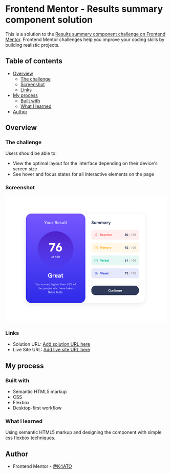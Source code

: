 # Frontend Mentor - Results summary component solution

This is a solution to the [Results summary component challenge on Frontend Mentor](https://www.frontendmentor.io/challenges/results-summary-component-CE_K6s0maV). Frontend Mentor challenges help you improve your coding skills by building realistic projects.

## Table of contents

-   [Overview](#overview)
    -   [The challenge](#the-challenge)
    -   [Screenshot](#screenshot)
    -   [Links](#links)
-   [My process](#my-process)
    -   [Built with](#built-with)
    -   [What I learned](#what-i-learned)
-   [Author](#author)

## Overview

### The challenge

Users should be able to:

-   View the optimal layout for the interface depending on their device's screen size
-   See hover and focus states for all interactive elements on the page

### Screenshot

![](./screenshots/Screenshot%202023-03-12%20at%2021-04-16%20Frontend%20Mentor%20Results%20summary%20component.png)

### Links

-   Solution URL: [Add solution URL here](https://www.frontendmentor.io/solutions/desktopfirst-solution-using-semantic-html-css-and-simple-flexbox-DuGV1E56oq)
-   Live Site URL: [Add live site URL here](https://results-summary-component-main-k4ato.netlify.app/)

## My process

### Built with

-   Semantic HTML5 markup
-   CSS
-   Flexbox
-   Desktop-first workflow

### What I learned

Using semantic HTML5 markup and designing the component with simple css flexbox techniques.

## Author

-   Frontend Mentor - [@K4ATO](https://www.frontendmentor.io/profile/K4ATO)

